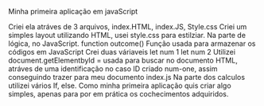 Minha primeira aplicação em javaScript

Criei ela atráves de 3 arquivos, index.HTML, index.JS, Style.css
Criei um simples layout utilizando HTML, usei style.css para estilziar.
Na parte de lógica, no JavaScript.
function outcome() Função usada para armazenar os códigos em JavaScript
Crei duas váriaveis let num 1 let num 2
Utilizei document.getElementbyId = usada para buscar no documento HTML, atráves de uma identificação no caso ID criado num-one, assim conseguindo trazer para meu documento index.js
Na parte dos calculos utilizei vários If, else.
Como minha primeira aplicação quis criar algo simples, apenas para por em prática os cochecimentos adquiridos.
